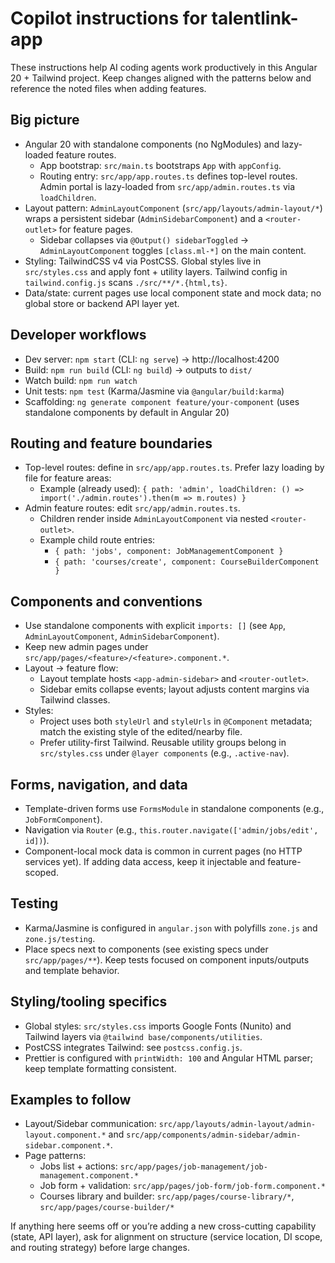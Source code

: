 # Copilot instructions for talentlink-app

These instructions help AI coding agents work productively in this Angular 20 + Tailwind project. Keep changes aligned with the patterns below and reference the noted files when adding features.

## Big picture

- Angular 20 with standalone components (no NgModules) and lazy-loaded feature routes.
  - App bootstrap: `src/main.ts` bootstraps `App` with `appConfig`.
  - Routing entry: `src/app/app.routes.ts` defines top-level routes. Admin portal is lazy-loaded from `src/app/admin.routes.ts` via `loadChildren`.
- Layout pattern: `AdminLayoutComponent` (`src/app/layouts/admin-layout/*`) wraps a persistent sidebar (`AdminSidebarComponent`) and a `<router-outlet>` for feature pages.
  - Sidebar collapses via `@Output() sidebarToggled` → `AdminLayoutComponent` toggles `[class.ml-*]` on the main content.
- Styling: TailwindCSS v4 via PostCSS. Global styles live in `src/styles.css` and apply font + utility layers. Tailwind config in `tailwind.config.js` scans `./src/**/*.{html,ts}`.
- Data/state: current pages use local component state and mock data; no global store or backend API layer yet.

## Developer workflows

- Dev server: `npm start` (CLI: `ng serve`) → http://localhost:4200
- Build: `npm run build` (CLI: `ng build`) → outputs to `dist/`
- Watch build: `npm run watch`
- Unit tests: `npm test` (Karma/Jasmine via `@angular/build:karma`)
- Scaffolding: `ng generate component feature/your-component` (uses standalone components by default in Angular 20)

## Routing and feature boundaries

- Top-level routes: define in `src/app/app.routes.ts`. Prefer lazy loading by file for feature areas:
  - Example (already used): `{ path: 'admin', loadChildren: () => import('./admin.routes').then(m => m.routes) }`
- Admin feature routes: edit `src/app/admin.routes.ts`.
  - Children render inside `AdminLayoutComponent` via nested `<router-outlet>`.
  - Example child route entries:
    - `{ path: 'jobs', component: JobManagementComponent }`
    - `{ path: 'courses/create', component: CourseBuilderComponent }`

## Components and conventions

- Use standalone components with explicit `imports: []` (see `App`, `AdminLayoutComponent`, `AdminSidebarComponent`).
- Keep new admin pages under `src/app/pages/<feature>/<feature>.component.*`.
- Layout → feature flow:
  - Layout template hosts `<app-admin-sidebar>` and `<router-outlet>`.
  - Sidebar emits collapse events; layout adjusts content margins via Tailwind classes.
- Styles:
  - Project uses both `styleUrl` and `styleUrls` in `@Component` metadata; match the existing style of the edited/nearby file.
  - Prefer utility-first Tailwind. Reusable utility groups belong in `src/styles.css` under `@layer components` (e.g., `.active-nav`).

## Forms, navigation, and data

- Template-driven forms use `FormsModule` in standalone components (e.g., `JobFormComponent`).
- Navigation via `Router` (e.g., `this.router.navigate(['admin/jobs/edit', id])`).
- Component-local mock data is common in current pages (no HTTP services yet). If adding data access, keep it injectable and feature-scoped.

## Testing

- Karma/Jasmine is configured in `angular.json` with polyfills `zone.js` and `zone.js/testing`.
- Place specs next to components (see existing specs under `src/app/pages/**`). Keep tests focused on component inputs/outputs and template behavior.

## Styling/tooling specifics

- Global styles: `src/styles.css` imports Google Fonts (Nunito) and Tailwind layers via `@tailwind base/components/utilities`.
- PostCSS integrates Tailwind: see `postcss.config.js`.
- Prettier is configured with `printWidth: 100` and Angular HTML parser; keep template formatting consistent.

## Examples to follow

- Layout/Sidebar communication: `src/app/layouts/admin-layout/admin-layout.component.*` and `src/app/components/admin-sidebar/admin-sidebar.component.*`.
- Page patterns:
  - Jobs list + actions: `src/app/pages/job-management/job-management.component.*`
  - Job form + validation: `src/app/pages/job-form/job-form.component.*`
  - Courses library and builder: `src/app/pages/course-library/*`, `src/app/pages/course-builder/*`

If anything here seems off or you’re adding a new cross-cutting capability (state, API layer), ask for alignment on structure (service location, DI scope, and routing strategy) before large changes.
